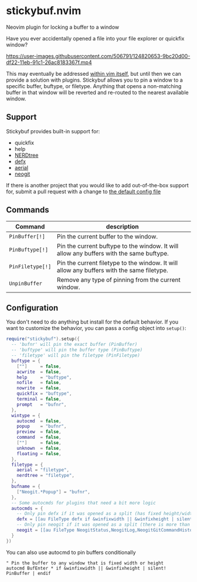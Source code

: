 # stickybuf.nvim
Neovim plugin for locking a buffer to a window

Have you ever accidentally opened a file into your file explorer or quickfix window?

https://user-images.githubusercontent.com/506791/124820653-9bc20d00-df22-11eb-91c1-26ac8183367f.mp4

This may eventually be addressed [within vim
itself](https://github.com/neovim/neovim/issues/12517), but until then we can
provide a solution with plugins. Stickybuf allows you to pin a window to a
specific buffer, buftype, or filetype. Anything that opens a non-matching buffer
in that window will be reverted and re-routed to the nearest available window.

## Support

Stickybuf provides built-in support for:
* quickfix
* help
* [NERDtree](https://github.com/preservim/nerdtree)
* [defx](https://github.com/Shougo/defx.nvim)
* [aerial](https://github.com/stevearc/aerial.nvim)
* [neogit](https://github.com/TimUntersberger/neogit)

If there is another project that you would like to add out-of-the-box support
for, submit a pull request with a change to [the default config
file](https://github.com/stevearc/stickybuf.nvim/blob/master/lua/stickybuf/config.lua)

## Commands

Command          | description
-------          | -----------
`PinBuffer[!]`   | Pin the current buffer to the window.
`PinBuftype[!]`  | Pin the current buftype to the window. It will allow any buffers with the same buftype.
`PinFiletype[!]` | Pin the current filetype to the window. It will allow any buffers with the same filetype.
`UnpinBuffer`    | Remove any type of pinning from the current window.

## Configuration

You don't need to do anything but install for the default behavior. If you want
to customize the behavior, you can pass a config object into `setup()`:

```lua
require("stickybuf").setup({
  -- 'bufnr' will pin the exact buffer (PinBuffer)
  -- 'buftype' will pin the buffer type (PinBuftype)
  -- 'filetype' will pin the filetype (PinFiletype)
  buftype = {
    [""]     = false,
    acwrite  = false,
    help     = "buftype",
    nofile   = false,
    nowrite  = false,
    quickfix = "buftype",
    terminal = false,
    prompt   = "bufnr",
  },
  wintype = {
    autocmd  = false,
    popup    = "bufnr",
    preview  = false,
    command  = false,
    [""]     = false,
    unknown  = false,
    floating = false,
  },
  filetype = {
    aerial = "filetype",
    nerdtree = "filetype",
  },
  bufname = {
    ["Neogit.*Popup"] = "bufnr",
  },
  -- Some autocmds for plugins that need a bit more logic
  autocmds = {
    -- Only pin defx if it was opened as a split (has fixed height/width)
    defx = [[au FileType defx if &winfixwidth || &winfixheight | silent! PinFiletype | endif]],
    -- Only pin neogit if it was opened as a split (there is more than one window)
    neogit = [[au FileType NeogitStatus,NeogitLog,NeogitGitCommandHistory if winnr('$') > 1 | silent! PinFiletype | endif]],
  }
})
```

You can also use autocmd to pin buffers conditionally
```vim
" Pin the buffer to any window that is fixed width or height
autocmd BufEnter * if &winfixwidth || &winfixheight | silent! PinBuffer | endif
```
